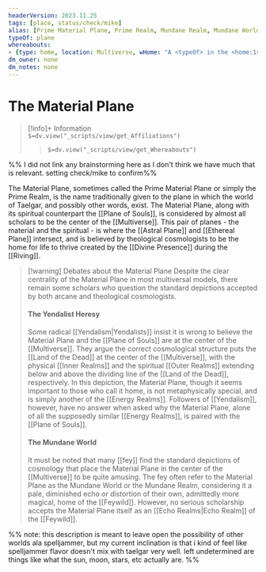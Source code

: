 ```yaml
---
headerVersion: 2023.11.25
tags: [place, status/check/mike]
alias: [Prime Material Plane, Prime Realm, Mundane Realm, Mundane World]
typeOf: plane
whereabouts: 
- {type: home, location: Multiverse, wHome: "A <typeOf> in the <home:1s>"}
dm_owner: none
dm_notes: none
---
```

# The Material Plane
>[!info]+ Information  
> `$=dv.view("_scripts/view/get_Affiliations")`  
>> `$=dv.view("_scripts/view/get_Whereabouts")`

%% I did not link any brainstorming here as I don't think we have much that is relevant. setting check/mike to confirm%%

The Material Plane, sometimes called the Prime Material Plane or simply the Prime Realm, is the name traditionally given to the plane in which the world of Taelgar, and possibly other words, exist. The Material Plane, along with its spiritual counterpart the [[Plane of Souls]], is considered by almost all scholars to be the center of the [[Multiverse]]. This pair of planes - the material and the spiritual - is where the [[Astral Plane]] and [[Ethereal Plane]] intersect, and is believed by theological cosmologists to be the home for life to thrive created by the [[Divine Presence]] during the [[Riving]]. 

>[!warning] Debates about the Material Plane
>Despite the clear centrality of the Material Plane in most multiversal models, there remain some scholars who question the standard depictions accepted by both arcane and theological cosmologists.
> #### The Yendalist Heresy
>Some radical [[Yendalism|Yendalists]] insist it is wrong to believe the Material Plane and the [[Plane of Souls]] are at the center of the [[Multiverse]]. They argue the correct cosmological structure puts the [[Land of the Dead]] at the center of the [[Multiverse]], with the physical [[Inner Realms]]  and the spiritual [[Outer Realms]] extending below and above the dividing line of the [[Land of the Dead]], respectively. In this depiction, the Material Plane, though it seems important to those who call it home, is not metaphysically special, and is simply another of the [[Energy Realms]]. Followers of [[Yendalism]], however, have no answer when asked why the Material Plane, alone of all the supposedly similar [[Energy Realms]], is paired with the [[Plane of Souls]].
>#### The Mundane World
>It must be noted that many [[fey]] find the standard depictions of cosmology that place the Material Plane in the center of the [[Multiverse]] to be quite amusing. The fey often refer to the Material Plane as the Mundane World or the Mundane Realm, considering it a pale, diminished echo or distortion of their own, admittedly more magical, home of the [[Feywild]].  However, no serious scholarship accepts the Material Plane itself as an [[Echo Realms|Echo Realm]] of the [[Feywild]].
>

%% note: this description is meant to leave open the possibility of other worlds ala spelljammer, but my current inclination is that i kind of feel like spelljammer flavor doesn't mix with taelgar very well. left undetermined are things like what the sun, moon, stars, etc actually are. %%